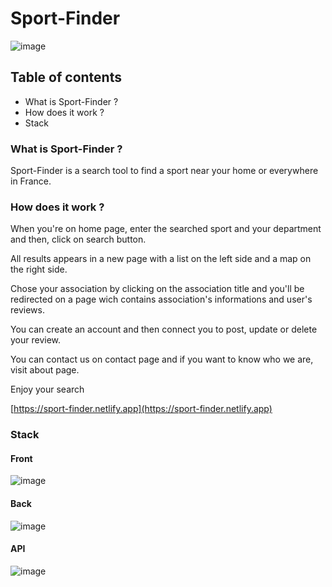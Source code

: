 # Sport-Finder

![image](front/src/assets/Home_Capture.PNG)

## Table of contents

* What is Sport-Finder ?
* How does it work ?
* Stack

### What is Sport-Finder ?

Sport-Finder is a search tool to find a sport near your home or everywhere in France.

### How does it work ?

When you're on home page, enter the searched sport and your department and then, click on search button.

All results appears in a new page with a list on the left side and a map on the right side.

Chose your association by clicking on the association title and you'll be redirected on a page wich contains association's informations and user's reviews.

You can create an account and then connect you to post, update or delete your review.

You can contact us on contact page and if you want to know who we are, visit about page.

Enjoy your search

[https://sport-finder.netlify.app](https://sport-finder.netlify.app)

### Stack

#### Front

![image](front/src/assets/Logo_Front.png)

#### Back

![image](front/src/assets/Logo_Back.png)

#### API

![image](front/src/assets/Logo_API.png)
